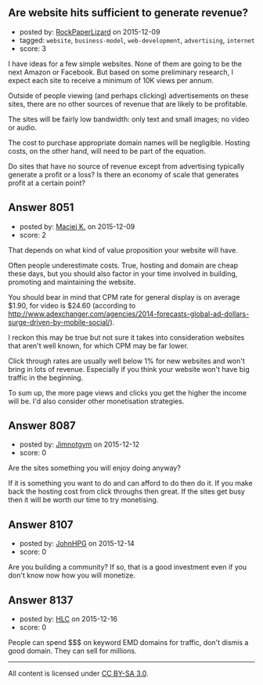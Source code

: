 ## Are website hits sufficient to generate revenue?

- posted by: [RockPaperLizard](https://stackexchange.com/users/5182392/rockpaperlizard) on 2015-12-09
- tagged: `website`, `business-model`, `web-development`, `advertising`, `internet`
- score: 3

I have ideas for a few simple websites.  None of them are going to be the next Amazon or Facebook.  But based on some preliminary research, I expect each site to receive a minimum of 10K views per annum.

Outside of people viewing (and perhaps clicking) advertisements on these sites, there are no other sources of revenue that are likely to be profitable.

The sites will be fairly low bandwidth: only text and small images; no video or audio.

The cost to purchase appropriate domain names will be negligible.  Hosting costs, on the other hand, will need to be part of the equation.

Do sites that have no source of revenue except from advertising typically generate a profit or a loss?  Is there an economy of scale that generates profit at a certain point?


## Answer 8051

- posted by: [Maciej K.](https://stackexchange.com/users/7439907/maciej-k) on 2015-12-09
- score: 2

That depends on what kind of value proposition your website will have.

Often people underestimate costs. True, hosting and domain are cheap these days, but you should also factor in your time involved in building, promoting and maintaining the website.

You should bear in mind that CPM rate for general display is on average $1.90, for video is $24.60 (according to http://www.adexchanger.com/agencies/2014-forecasts-global-ad-dollars-surge-driven-by-mobile-social/).

I reckon this may be true but not sure it takes into consideration websites that aren't well known, for which CPM may be far lower.

Click through rates are usually well below 1% for new websites and won't bring in lots of revenue. Especially if you think your website won't have big traffic in the beginning.

To sum up, the more page views and clicks you get the higher the income will be. I'd also consider other monetisation strategies.


## Answer 8087

- posted by: [Jimnotgym](https://stackexchange.com/users/7461839/jimnotgym) on 2015-12-12
- score: 0

Are the sites something you will enjoy doing anyway?

If it is something you want to do and can afford to do then do it. If you make back the hosting cost from click throughs then great. If the sites get busy then it will be worth our time to try monetising.


## Answer 8107

- posted by: [JohnHPG](https://stackexchange.com/users/1435881/johnhpg) on 2015-12-14
- score: 0

Are you building a community? If so, that is a good investment even if you don't know now how you will monetize.


## Answer 8137

- posted by: [HLC](https://stackexchange.com/users/6237396/hlc) on 2015-12-16
- score: 0

People can spend $$$ on keyword EMD domains for traffic, don't dismis a good domain. They can sell for millions.



---

All content is licensed under [CC BY-SA 3.0](https://creativecommons.org/licenses/by-sa/3.0/).
